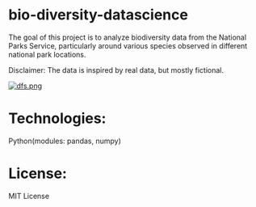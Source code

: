 # bio-diversity-datascience

The goal of this project is to analyze biodiversity data from the National Parks Service, particularly around various species observed in different national park locations.

Disclaimer: The data is inspired by real data, but mostly fictional. 

[![dfs.png](https://i.postimg.cc/P5mzMNgj/dfs.png)](https://postimg.cc/183qmRRC)

# Technologies: 

Python(modules: pandas, numpy)

# License: 

MIT License
